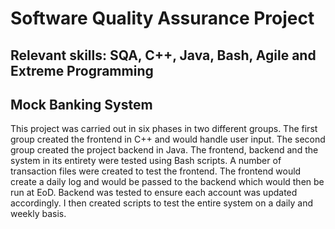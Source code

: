 # Software Quality Assurance Project

## Relevant skills: SQA, C++, Java, Bash, Agile and Extreme Programming

## Mock Banking System
This project was carried out in six phases in two different groups. The first group created the frontend in C++ and would handle user input.
The second group created the project backend in Java. The frontend, backend and the system in its entirety were tested using Bash scripts. 
A number of transaction files were created to test the frontend. The frontend would create a daily log and would be passed to the backend 
which would then be run at EoD. Backend was tested to ensure each account was updated accordingly. I then created scripts to test the entire system on a
daily and weekly basis.
